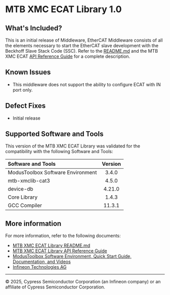 # MTB XMC ECAT Library 1.0

## What's Included?

This is an initial release of Middleware, EtherCAT Middleware consists of all the elements
necessary to start the EtherCAT slave development with the Beckhoff Slave Stack Code (SSC).
Refer to the [README.md](./README.md) and the MTB XMC ECAT [API Reference Guide](https://infineon.github.io/mtb-xmc-ecat/html/index.html) for a complete description.

## Known Issues
* This middleware does not support the ability to configure ECAT with IN port only.

## Defect Fixes

* Initial release

## Supported Software and Tools

This version of the MTB XMC ECAT Library was validated for the compatibility with the following Software and Tools:

| Software and Tools                                      | Version |
| :---                                                    | :----:  |
| ModusToolbox Software Environment                       | 3.4.0   |
| mtb-xmclib-cat3                                         | 4.5.0   |
| device-db                                               | 4.21.0  |
| Core Library                                            | 1.4.3   |
| GCC Compiler                                            | 11.3.1  |

## More information

For more information, refer to the following documents:

* [MTB XMC ECAT Library README.md](./README.md)
* [MTB XMC ECAT Library API Reference Guide](https://infineon.github.io/mtb-xmc-ecat/html/index.html)
* [ModusToolbox Software Environment, Quick Start Guide, Documentation, and Videos](https://www.infineon.com/cms/en/design-support/tools/sdk/modustoolbox-software)
* [Infineon Technologies AG](https://www.infineon.com)

---
© 2025, Cypress Semiconductor Corporation (an Infineon company) or an affiliate of Cypress Semiconductor Corporation.
